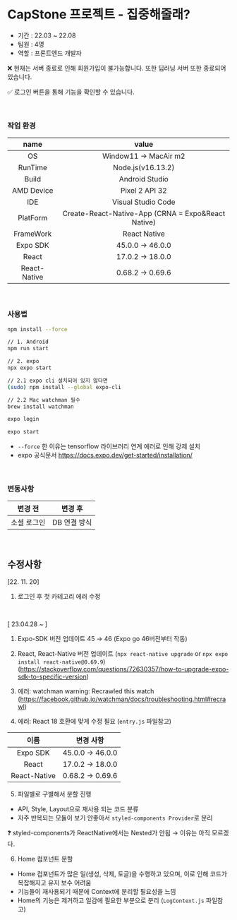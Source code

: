 # CapStone 프로젝트 - 집중해줄래?

- 기간 : 22.03 ~ 22.08
- 팀원 : 4명
- 역할 : 프론트엔드 개발자

❌ 현재는 서버 종료로 인해 회원가입이 불가능합니다. 또한 딥러닝 서버 또한 종료되어 있습니다.

✅ 로그인 버튼을 통해 기능을 확인할 수 있습니다.

<br>

### 작업 환경

|     name     |                       value                        |
| :----------: | :------------------------------------------------: |
|      OS      |                Window11 → MacAir m2                |
|   RunTime    |                 Node.js(v16.13.2)                  |
|    Build     |                   Android Studio                   |
|  AMD Device  |                   Pixel 2 API 32                   |
|     IDE      |                 Visual Studio Code                 |
|   PlatForm   | Create-React-Native-App (CRNA = Expo&React Native) |
|  FrameWork   |                    React Native                    |
|   Expo SDK   |                  45.0.0 → 46.0.0                   |
|    React     |                  17.0.2 → 18.0.0                   |
| React-Native |                  0.68.2 → 0.69.6                   |

<br>

### 사용법

```bash
npm install --force

// 1. Android
npm run start

// 2. expo
npx expo start

// 2.1 expo cli 설치되어 있지 않다면
(sudo) npm install --global expo-cli

// 2.2 Mac watchman 필수
brew install watchman

expo login

expo start
```

- `--force` 한 이유는 tensorflow 라이브러리 연계 에러로 인해 강제 설치
- expo 공식문서 https://docs.expo.dev/get-started/installation/

<br>

### 변동사항

|   변경 전   |   변경 후    |
| :---------: | :----------: |
| 소셜 로그인 | DB 연결 방식 |

<br>

## 수정사항

[22. 11. 20]

1. 로그인 후 첫 카테고리 에러 수정

<br>

[ 23.04.28 ~ ]

1. Expo-SDK 버전 업데이트 45 → 46 (Expo go 46버전부터 작동)

2. React, React-Native 버전 업데이트
   (`npx react-native upgrade` or `npx expo install react-native@0.69.9`)
   (https://stackoverflow.com/questions/72630357/how-to-upgrade-expo-sdk-to-specific-version)

3. 에러: watchman warning: Recrawled this watch
   (https://facebook.github.io/watchman/docs/troubleshooting.html#recrawl)

4. 에러: React 18 호환에 맞게 수정 필요
   (`entry.js` 파일참고)

|     이름     |    변경 사항    |
| :----------: | :-------------: |
|   Expo SDK   | 45.0.0 → 46.0.0 |
|    React     | 17.0.2 → 18.0.0 |
| React-Native | 0.68.2 → 0.69.6 |

5. 파일별로 구별해서 분할 진행

- API, Style, Layout으로 재사용 되는 코드 분류
- 자주 반복되는 모듈이 보기 안좋아서 `styled-components Provider`로 분리

❓ styled-components가 ReactNative에서는 Nested가 안됨 → 이유는 아직 모르겠다.

6. Home 컴포넌트 분할

- Home 컴포넌트가 많은 일(생성, 삭제, 토글)을 수행하고 있으며, 이로 인해 코드가 복잡해지고 유지 보수 어려움
- 기능들이 재사용되기 때문에 Context에 분리할 필요성을 느낌
- Home의 기능은 제거하고 일감에 필요한 부분으로 분리
  (`LogContext.js` 파일참고)

<br>
